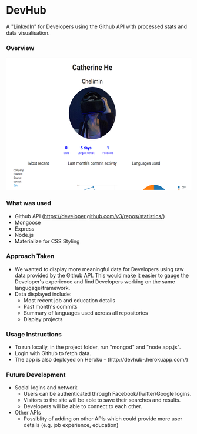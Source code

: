 # DevHub
A "LinkedIn" for Developers using the Github API with processed stats and data visualisation. 

### Overview

<img src="public/img/profile.png" width=600 height=360 >

### What was used
- Github API (https://developer.github.com/v3/repos/statistics/)
- Mongoose
- Express
- Node.js
- Materialize for CSS Styling

### Approach Taken
- We wanted to display more meaningful data for Developers using raw data provided by the Github API. This would make it easier to gauge the Developer's experience and find Developers working on the same langugage/framework. 
- Data displayed include:
    - Most recent job and education details
    - Past month's commits
    - Summary of languages used across all repositories
    - Display projects


### Usage Instructions
- To run locally, in the project folder, run "mongod" and "node app.js".
- Login with Github to fetch data. 
- The app is also deployed on Heroku - (http://devhub-.herokuapp.com/)

### Future Development
- Social logins and network
    - Users can be authenticated through Facebook/Twitter/Google logins.
    - Visitors to the site will be able to save their searches and results. 
    - Developers will be able to connect to each other. 
- Other APIs
    - Possiblity of adding on other APIs which could provide more user details (e.g. job experience, education)

